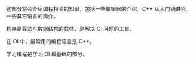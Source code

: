 这部分将会介绍编程相关的知识，包括一些编辑器的介绍，C++ 从入门到进阶，一些其它语言的简介。

程序是算法与数据结构的载体，是解决 OI 问题的工具。

在 OI 中，最常用的编程语言是 C++。

学习编程是学习 OI 最基础的部分。